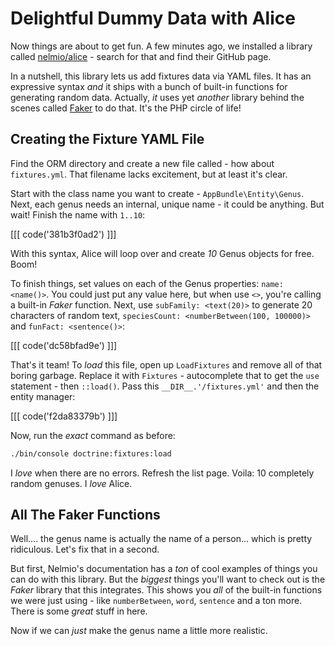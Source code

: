 # Delightful Dummy Data with Alice

Now things are about to get fun. A few minutes ago, we installed a library called
[nelmio/alice][1] - search for that and find their GitHub page.

In a nutshell, this library lets us add fixtures data via YAML files. It has an expressive
syntax *and* it ships with a bunch of built-in functions for generating random data.
Actually, *it* uses yet *another* library behind the scenes called [Faker][2] to do that.
It's the PHP circle of life!

## Creating the Fixture YAML File

Find the ORM directory and create a new file called - how about `fixtures.yml`. That
filename lacks excitement, but at least it's clear.

Start with the class name you want to create - `AppBundle\Entity\Genus`. Next, each
genus needs an internal, unique name - it could be anything. But wait! Finish the
name with `1..10`:

[[[ code('381b3f0ad2') ]]]

With this syntax, Alice will loop over and create *10* Genus objects for free. Boom!

To finish things, set values on each of the Genus properties: `name: <name()>`. You
could just put any value here, but when use `<>`, you're calling a built-in *Faker*
function. Next, use `subFamily: <text(20)>` to generate 20 characters of random text,
`speciesCount: <numberBetween(100, 100000)>` and `funFact: <sentence()>`:

[[[ code('dc58bfad9e') ]]]

That's it team! To *load* this file, open up `LoadFixtures` and remove all of that
boring garbage. Replace it with `Fixtures` - autocomplete that to get the `use` statement -
then `::load()`. Pass this `__DIR__.'/fixtures.yml'` and then the entity manager:

[[[ code('f2da83379b') ]]]

Now, run the *exact* command as before:

```bash
./bin/console doctrine:fixtures:load
```

I *love* when there are no errors. Refresh the list page. Voila: 10 completely random
genuses. I *love* Alice.

## All The Faker Functions

Well.... the genus name is actually the name of a person... which is pretty ridiculous.
Let's fix that in a second.

But first, Nelmio's documentation has a *ton* of cool examples of things you can
do with this library. But the *biggest* things you'll want to check out is the *Faker*
library that this integrates.  This shows you *all* of the built-in functions we
were just using - like `numberBetween`, `word`, `sentence` and a ton more. There
is some *great* stuff in here.

Now if we can *just* make the genus name a little more realistic.


[1]: https://github.com/nelmio/alice
[2]: https://github.com/fzaninotto/Faker
